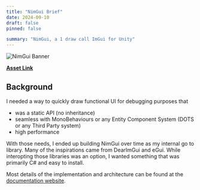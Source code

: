 ```yaml
---
title: "NimGui Brief"
date: 2024-09-10
draft: false
pinned: false

summary: "NimGui, a 1 draw call ImGui for Unity"
---
```


![NimGui Banner](https://assetstorev1-prd-cdn.unity3d.com/package-screenshot/61ad3e69-6145-42a0-ad27-47d178ad2b90.webp)

**[Asset Link](https://assetstore.unity.com/packages/tools/gui/nimgui-a-1-draw-call-ui-209126)**

## Background
I needed a way to quickly draw functional UI for debugging purposes that 
* was a static API (no inheritance)
* seamless with MonoBehaviours or any Entity Component System (DOTS or any Third Party system)
* high performance

With those needs, I ended up building NimGui over time as my internal go to library. Many of the inspirations came from
DearImGui and eGui. While interopting those libraries was an option, I wanted something that was primarily C# and easy to 
install. 

Most details of the implementation and architecture can be found at the [documentation website](https://nimgui.initialprefabs.com/).